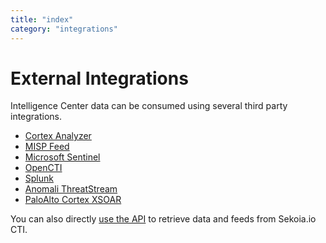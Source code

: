 ```yaml
---
title: "index"
category: "integrations"
---
```

# External Integrations

Intelligence Center data can be consumed using several third party integrations.

- [Cortex Analyzer](./thehive.md)
- [MISP Feed](./misp.md)
- [Microsoft Sentinel](./microsoft-sentinel.md)
- [OpenCTI](./opencti.md)
- [Splunk](./splunk.md)
- [Anomali ThreatStream](./anomali.md)
- [PaloAlto Cortex XSOAR](./paloalto_xsoar.md)

You can also directly [use the API](api.md) to retrieve data and feeds from Sekoia.io CTI.
